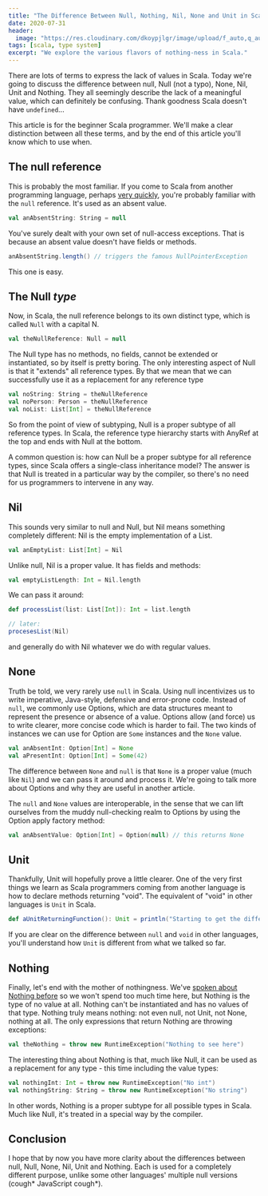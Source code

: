 ```yaml
---
title: "The Difference Between Null, Nothing, Nil, None and Unit in Scala"
date: 2020-07-31
header:
  image: "https://res.cloudinary.com/dkoypjlgr/image/upload/f_auto,q_auto:good,c_auto,w_1200,h_300,g_auto,fl_progressive/v1715952116/blog_cover_large_phe6ch.jpg"
tags: [scala, type system]
excerpt: "We explore the various flavors of nothing-ness in Scala."
---
```


There are lots of terms to express the lack of values in Scala. Today we're going to discuss the difference between null, Null (not a typo), None, Nil, Unit and Nothing. They all seemingly describe the lack of a meaningful value, which can definitely be confusing. Thank goodness Scala doesn't have `undefined`...

This article is for the beginner Scala programmer. We'll make a clear distinction between all these terms, and by the end of this article you'll know which to use when.

## The null reference

This is probably the most familiar. If you come to Scala from another programming language, perhaps <a href="rockthejvm.com/p/scala-at-light-speed">very quickly</a>, you're probably familiar with the `null` reference. It's used as an absent value.

```scala
val anAbsentString: String = null
```

You've surely dealt with your own set of null-access exceptions. That is because an absent value doesn't have fields or methods.

```scala
anAbsentString.length() // triggers the famous NullPointerException
```

This one is easy.

## The Null <em>type</em>

Now, in Scala, the null reference belongs to its own distinct type, which is called `Null` with a capital N.

```scala
val theNullReference: Null = null
```

The Null type has no methods, no fields, cannot be extended or instantiated, so by itself is pretty boring. The only interesting aspect of Null is that it "extends" all reference types. By that we mean that we can successfully use it as a replacement for any reference type

```scala
val noString: String = theNullReference
val noPerson: Person = theNullReference
val noList: List[Int] = theNullReference
```

So from the point of view of subtyping, Null is a proper subtype of all reference types. In Scala, the reference type hierarchy starts with AnyRef at the top and ends with Null at the bottom.

A common question is: how can Null be a proper subtype for all reference types, since Scala offers a single-class inheritance model? The answer is that Null is treated in a particular way by the compiler, so there's no need for us programmers to intervene in any way.

## Nil

This sounds very similar to null and Null, but Nil means something completely different: Nil is the empty implementation of a List.

```scala
val anEmptyList: List[Int] = Nil
```

Unlike null, Nil is a proper value. It has fields and methods:

```scala
val emptyListLength: Int = Nil.length
```

We can pass it around:

```scala
def processList(list: List[Int]): Int = list.length

// later:
procesesList(Nil)
```

and generally do with Nil whatever we do with regular values.

## None

Truth be told, we very rarely use `null` in Scala. Using null incentivizes us to write imperative, Java-style, defensive and error-prone code. Instead of `null`, we commonly use Options, which are data structures meant to represent the presence or absence of a value. Options allow (and force) us to write clearer, more concise code which is harder to fail. The two kinds of instances we can use for Option are `Some` instances and the `None` value.

```scala
val anAbsentInt: Option[Int] = None
val aPresentInt: Option[Int] = Some(42)
```

The difference between `None` and `null` is that `None` is a proper value (much like `Nil`) and we can pass it around and process it. We're going to talk more about Options and why they are useful in another article.

The `null` and `None` values are interoperable, in the sense that we can lift ourselves from the muddy null-checking realm to Options by using the Option apply factory method:

```scala
val anAbsentValue: Option[Int] = Option(null) // this returns None
```

## Unit

Thankfully, Unit will hopefully prove a little clearer. One of the very first things we learn as Scala programmers coming from another language is how to declare methods returning "void". The equivalent of "void" in other languages is `Unit` in Scala.

```scala
def aUnitReturningFunction(): Unit = println("Starting to get the difference!")
```

If you are clear on the difference between `null` and `void` in other languages, you'll understand how `Unit` is different from what we talked so far.

## Nothing

Finally, let's end with the mother of nothingness. We've <a href="https://rockthejvm.com/blog/much-ado-about-nothing">spoken about Nothing before</a> so we won't spend too much time here, but Nothing is the type of no value at all. Nothing can't be instantiated and has no values of that type. Nothing truly means nothing: not even null, not Unit, not None, nothing at all. The only expressions that return Nothing are throwing exceptions:

```scala
val theNothing = throw new RuntimeException("Nothing to see here")
```

The interesting thing about Nothing is that, much like Null, it can be used as a replacement for any type - this time including the value types:

```scala
val nothingInt: Int = throw new RuntimeException("No int")
val nothingString: String = throw new RuntimeException("No string")
```

In other words, Nothing is a proper subtype for all possible types in Scala. Much like Null, it's treated in a special way by the compiler.

## Conclusion

I hope that by now you have more clarity about the differences between null, Null, None, Nil, Unit and Nothing. Each is used for a completely different purpose, unlike some other languages' multiple null versions (cough* JavaScript cough*).

